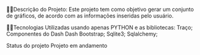 👨‍💻Descrição do Projeto:
Este projeto tem como objetivo gerar um conjunto de gráficos, de acordo com as informações inseridas pelo usuário.

👨‍💻Tecnologias Utilizadas
usando apenas PYTHON e as bibliotecas:
Traço;
Componentes do Dash Dash Bootstrap;
Sqlite3;
Sqlalchemy;


Status do projeto
Projeto em andamento

